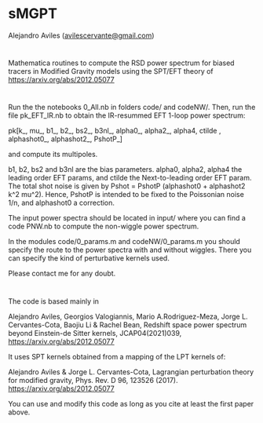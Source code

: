 # sMGPT

Alejandro Aviles
(avilescervante@gmail.com)

#

Mathematica routines to compute the RSD power spectrum for biased tracers in Modified Gravity models using the SPT/EFT theory of https://arxiv.org/abs/2012.05077

#

Run the the notebooks 0_All.nb in folders code/ and codeNW/. Then, run the file pk_EFT_IR.nb to obtain the IR-resummed EFT 1-loop power spectrum:

pk[k_, mu_, b1_, b2_, bs2_, b3nl_, alpha0_, alpha2_, alpha4, ctilde , alphashot0_, alphashot2_, PshotP_]

and compute its multipoles. 

b1, b2, bs2 and b3nl are the bias parameters. alpha0, alpha2, alpha4 the leading order EFT params, and ctilde the Next-to-leading order EFT param. The total shot noise is given by Pshot = PshotP (alphashot0 + alphashot2 k^2 mu^2). Hence, PshotP is intended to be fixed to the Poissonian noise 1/n, and alphashot0 a correction.   


The input power spectra should be located in input/ where you can find a code PNW.nb to compute the non-wiggle power spectrum.

In the modules code/0_params.m and codeNW/0_params.m you should specify the route to the power spectra with and without wiggles. There you can specify the kind of perturbative kernels used. 



Please contact me for any doubt. 

#

The code is based mainly in

Alejandro Aviles, Georgios Valogiannis, Mario A.Rodriguez-Meza, Jorge L. Cervantes-Cota, Baojiu Li & Rachel Bean, Redshift space power spectrum beyond Einstein-de Sitter kernels, JCAP04(2021)039, https://arxiv.org/abs/2012.05077

It uses SPT kernels obtained from a mapping of the LPT kernels of:

Alejandro Aviles & Jorge L. Cervantes-Cota, Lagrangian perturbation theory for modified gravity, Phys. Rev. D 96, 123526 (2017). https://arxiv.org/abs/2012.05077

You can use and modify this code as long as you cite at least the first paper above.






